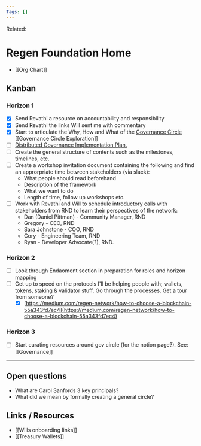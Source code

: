 ```yaml
---
Tags: []
---
```

Related: 
# Regen Foundation Home
- [[Org Chart]]


## Kanban

### Horizon 1
- [x] Send Revathi a resource on accountability and responsibility
- [x] Send Revathi the links Will sent me with commentary
- [x] Start to articulate the Why, How and What of the [Governance Circle](https://www.notion.so/Governance-Circle-579f67578f1d413ca7b667b824b3bf3b) [[Governance Circle Exploration]]
- [ ] [Distributed Governance Implementation Plan.](https://www.notion.so/Distributed-Governance-Implementation-Plan-468f58bc74944aee9521be970ed0ed35)
- [ ] Create the general structure of contents such as the milestones, timelines, etc. 
- [ ] Create a workshop invitation document containing the following and find an approrpriate time between stakeholders (via slack):
	- What people should read beforehand
	- Description of the framework
	- What we want to do
	- Length of time, follow up workshops etc.
- [ ] Work with Revathi and Will to schedule introductory calls with stakeholders from RND to learn their perspectives of the network:
	-   Dan (Daniel Pittman) - Community Manager, RND
	-   Gregory - CEO, RND
	-   Sara Johnstone - COO, RND
	-   Cory - Engineering Team, RND
	-   Ryan - Developer Advocate(?), RND.


### Horizon 2
- [ ] Look through Endaoment section in preparation for roles and horizon mapping
- [ ] Get up to speed on the protocols I'll be helping people with; wallets, tokens, staking & validator stuff. Go through the processes. Get a tour from someone?
    -   [x] [https://medium.com/regen-network/how-to-choose-a-blockchain-55a343fd7ec4](https://medium.com/regen-network/how-to-choose-a-blockchain-55a343fd7ec4)

### Horizon 3
- [ ] Start curating resources around gov circle (for the notion page?). See: [[Governance]]

---

## Open questions
- What are Carol Sanfords 3 key principals?
- What did we mean by formally creating a general circle?


## Links / Resources
- [[Wills onboarding links]]
- [[Treasury Wallets]]